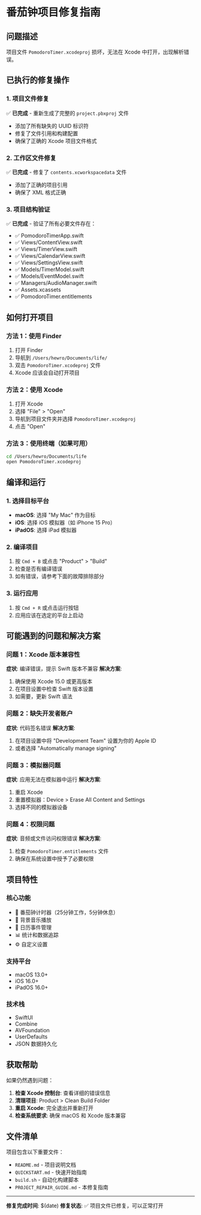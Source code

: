 # 番茄钟项目修复指南

## 问题描述
项目文件 `PomodoroTimer.xcodeproj` 损坏，无法在 Xcode 中打开，出现解析错误。

## 已执行的修复操作

### 1. 项目文件修复
✅ **已完成** - 重新生成了完整的 `project.pbxproj` 文件
- 添加了所有缺失的 UUID 标识符
- 修复了文件引用和构建配置
- 确保了正确的 Xcode 项目文件格式

### 2. 工作区文件修复
✅ **已完成** - 修复了 `contents.xcworkspacedata` 文件
- 添加了正确的项目引用
- 确保了 XML 格式正确

### 3. 项目结构验证
✅ **已完成** - 验证了所有必要文件存在：
- ✅ PomodoroTimerApp.swift
- ✅ Views/ContentView.swift
- ✅ Views/TimerView.swift
- ✅ Views/CalendarView.swift
- ✅ Views/SettingsView.swift
- ✅ Models/TimerModel.swift
- ✅ Models/EventModel.swift
- ✅ Managers/AudioManager.swift
- ✅ Assets.xcassets
- ✅ PomodoroTimer.entitlements

## 如何打开项目

### 方法 1：使用 Finder
1. 打开 Finder
2. 导航到 `/Users/hewro/Documents/life/`
3. 双击 `PomodoroTimer.xcodeproj` 文件
4. Xcode 应该会自动打开项目

### 方法 2：使用 Xcode
1. 打开 Xcode
2. 选择 "File" > "Open"
3. 导航到项目文件夹并选择 `PomodoroTimer.xcodeproj`
4. 点击 "Open"

### 方法 3：使用终端（如果可用）
```bash
cd /Users/hewro/Documents/life
open PomodoroTimer.xcodeproj
```

## 编译和运行

### 1. 选择目标平台
- **macOS**: 选择 "My Mac" 作为目标
- **iOS**: 选择 iOS 模拟器（如 iPhone 15 Pro）
- **iPadOS**: 选择 iPad 模拟器

### 2. 编译项目
1. 按 `Cmd + B` 或点击 "Product" > "Build"
2. 检查是否有编译错误
3. 如有错误，请参考下面的故障排除部分

### 3. 运行应用
1. 按 `Cmd + R` 或点击运行按钮
2. 应用应该在选定的平台上启动

## 可能遇到的问题和解决方案

### 问题 1：Xcode 版本兼容性
**症状**: 编译错误，提示 Swift 版本不兼容
**解决方案**:
1. 确保使用 Xcode 15.0 或更高版本
2. 在项目设置中检查 Swift 版本设置
3. 如需要，更新 Swift 语法

### 问题 2：缺失开发者账户
**症状**: 代码签名错误
**解决方案**:
1. 在项目设置中将 "Development Team" 设置为你的 Apple ID
2. 或者选择 "Automatically manage signing"

### 问题 3：模拟器问题
**症状**: 应用无法在模拟器中运行
**解决方案**:
1. 重启 Xcode
2. 重置模拟器：Device > Erase All Content and Settings
3. 选择不同的模拟器设备

### 问题 4：权限问题
**症状**: 音频或文件访问权限错误
**解决方案**:
1. 检查 `PomodoroTimer.entitlements` 文件
2. 确保在系统设置中授予了必要权限

## 项目特性

### 核心功能
- 🍅 番茄钟计时器（25分钟工作，5分钟休息）
- 🎵 背景音乐播放
- 📅 日历事件管理
- 📊 统计和数据追踪
- ⚙️ 自定义设置

### 支持平台
- macOS 13.0+
- iOS 16.0+
- iPadOS 16.0+

### 技术栈
- SwiftUI
- Combine
- AVFoundation
- UserDefaults
- JSON 数据持久化

## 获取帮助

如果仍然遇到问题：

1. **检查 Xcode 控制台**: 查看详细的错误信息
2. **清理项目**: Product > Clean Build Folder
3. **重启 Xcode**: 完全退出并重新打开
4. **检查系统要求**: 确保 macOS 和 Xcode 版本兼容

## 文件清单

项目包含以下重要文件：
- `README.md` - 项目说明文档
- `QUICKSTART.md` - 快速开始指南
- `build.sh` - 自动化构建脚本
- `PROJECT_REPAIR_GUIDE.md` - 本修复指南

---

**修复完成时间**: $(date)
**修复状态**: ✅ 项目文件已修复，可以正常打开